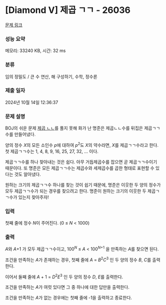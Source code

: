 # [Diamond V] 제곱 ㄱㄱ - 26036 

[문제 링크](https://www.acmicpc.net/problem/26036) 

### 성능 요약

메모리: 33240 KB, 시간: 32 ms

### 분류

임의 정밀도 / 큰 수 연산, 해 구성하기, 수학, 정수론

### 제출 일자

2024년 10월 14일 12:36:37

### 문제 설명

<p>BOJ의 쉬운 문제 <a href="/problem/1557">제곱 ㄴㄴ</a>를 풀지 못해 화가 난 명준은 제곱ㄴㄴ수를 뒤집은 제곱ㄱㄱ수를 만들어냈다.</p>

<p>양의 정수 <em>X</em>의 모든 소인수 <em>p</em>에 대하여 <em>p</em><sup>2</sup>도 <em>X</em>의 약수라면, <em>X</em>를 제곱ㄱㄱ수라고 한다. 첫 제곱ㄱㄱ수는 1, 4, 8, 9, 16, 25, 27, 32, ... 이다.</p>

<p>제곱ㄱㄱ수를 하나 찾아내는 것은 쉽다. 아무 거듭제곱수를 잡으면 곧 제곱ㄱㄱ수이기 때문이다. 또 명준은 모든 제곱ㄱㄱ수는 제곱수와 세제곱수를 곱한 형태로 표현할 수 있다는 것도 알아냈다. </p>

<p>원하는 크기의 제곱ㄱㄱ수 하나를 찾는 것이 쉽기 때문에, 명준은 이웃한 두 양의 정수가 모두 제곱ㄱㄱ수가 되는 경우를 찾으려고 한다. 명준이 원하는 크기의 이웃한 두 제곱ㄱㄱ수가 있는지 찾아주자!</p>

### 입력 

 <p>첫째 줄에 정수 <em>N</em>이 주어진다. (0 ≤ <em>N</em> < 1000)</p>

### 출력 

 <p><em>A</em>와 <em>A</em>+1 가 모두 제곱ㄱㄱ수이고, 100<sup><em>N</em></sup> ≤ <em>A</em> < 100<sup><em>N</em>+1</sup> 을 만족하는 <em>A</em>를 찾으면 된다.</p>

<p>조건을 만족하는 <em>A</em>가 존재하는 경우, 첫째 줄에 <em>A</em> = <em>B</em><sup>2</sup><em>C</em><sup>3</sup> 인 두 양의 정수 <em>B</em>, <em>C</em>를 출력한다.</p>

<p>이어서 둘째 줄에 <em>A </em>+ 1 = <em>D</em><sup>2</sup><em>E</em><sup>3</sup> 인 두 양의 정수 <i>D</i>, <em>E</em>를 출력한다.</p>

<p>조건을 만족하는 <em>A</em>가 여럿 있다면 그 중 하나에 대한 답만을 출력한다.</p>

<p>조건을 만족하는 <em>A</em>가 없는 경우에는 첫째 줄에 -1을 출력하고 종료한다.</p>


